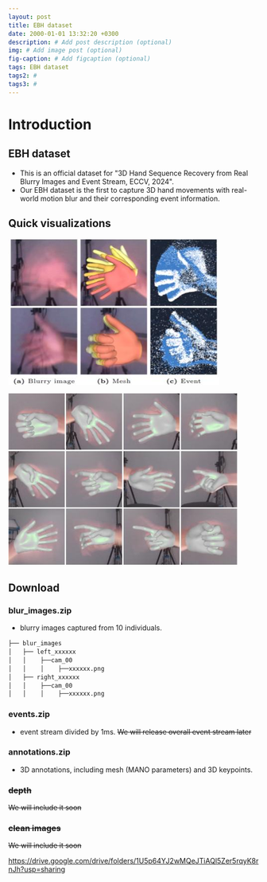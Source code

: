 ```yaml
---
layout: post
title: EBH dataset
date: 2000-01-01 13:32:20 +0300
description: # Add post description (optional)
img: # Add image post (optional)
fig-caption: # Add figcaption (optional)
tags: EBH dataset
tags2: #
tags3: #
---
```


# Introduction
## EBH dataset
- This is an official dataset for "3D Hand Sequence Recovery from Real Blurry Images and Event Stream, ECCV, 2024".
- Our EBH dataset is the first to capture 3D hand movements with real-world motion blur and their corresponding event information.


## Quick visualizations
![alt text](../assets/img/ebh_sample.jpg) 

![alt text](../assets/img/ebh_mesh.jpg)


## Download
### blur_images.zip
- blurry images captured from 10 individuals.
```bash
├── blur_images
│   ├── left_xxxxxx
│   │    ├──cam_00
│   │    │    ├──xxxxxx.png
│   ├── right_xxxxxx
│   │    ├──cam_00  
│   │    │    ├──xxxxxx.png
``` 
### events.zip
- event stream divided by 1ms. ~~We will release overall event stream later~~
### annotations.zip
- 3D annotations, including mesh (MANO parameters) and 3D keypoints.
### ~~depth~~
~~We will include it soon~~
### ~~clean images~~
~~We will include it soon~~

https://drive.google.com/drive/folders/1U5p64YJ2wMQeJTiAQl5Zer5rqyK8rnJh?usp=sharing

